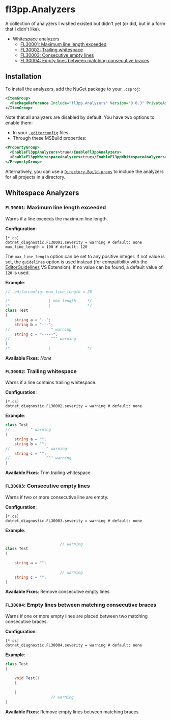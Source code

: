 # fl3pp.Analyzers

A collection of analyzers I wished existed but didn't yet (or did, but in a form that I didn't like).

- Whitespace analyzers
  - [FL30001: Maximum line length exceeded](#fl30001-maximum-line-length-exceeded)
  - [FL30002: Trailing whitespace](#fl30002-trailing-whitespace)
  - [FL30003: Consecutive empty lines](#fl30003-consecutive-empty-lines) 
  - [FL30004: Empty lines between matching consecutive braces](#fl30004-empty-lines-between-matching-consecutive-braces)

## Installation

To install the analyzers, add the NuGet package to your `.csproj`:

```xml
<ItemGroup>
  <PackageReference Include="fl3pp.Analyzers" Version="0.0.3" PrivateAssets="all" />
</ItemGroup>
```

Note that all analyzers are disabled by default. You have two options to enable them:

- In your [`.editorconfig`](https://learn.microsoft.com/en-us/visualstudio/code-quality/use-roslyn-analyzers?view=vs-2022#set-rule-severity-in-an-editorconfig-file) files
- Through these MSBuild properties:

```xml
<PropertyGroup>
  <EnableFl3ppAnalyzers>true</EnableFl3ppAnalyzers>
  <EnableFl3ppWhitespaceAnalyzers>true</EnableFl3ppWhitespaceAnalyzers>
</PropertyGroup>
```

Alternatively, you can use a [`Directory.Build.props`](https://learn.microsoft.com/en-us/visualstudio/msbuild/customize-by-directory?view=vs-2022#directorybuildprops-and-directorybuildtargets) to include the analyzers for all projects in a directory.

## Whitespace Analyzers

### `FL30001`: Maximum line length exceeded

Warns if a line exceeds the maximum line length.

__Configuration__:

```editorconfig
[*.cs]
dotnet_diagnostic.FL30001.severity = warning # default: none
max_line_length = 100 # default: 120
```

The `max_line_length` option can be set to any positive integer. If not value is set, the `guidelines` option is used instead (for compatibility with the [EditorGuidelines](https://marketplace.visualstudio.com/items?itemName=PaulHarrington.EditorGuidelines) VS Extension). If no value can be found, a default value of `120` is used.

__Example__:

```cs
// .editorconfig: max_line_length = 20

/*                 | max length     */
/*                 |                */
class Test
{
    string a = "--";
    string b = "---";
//                  ^ warning
    string c = "-----";
//                  ^^^ warning
}
/*                 |                */
```

__Available Fixes__: _None_

### `FL30002`: Trailing whitespace

Warns if a line contains trailing whitespace.

__Configuration__:

```editorconfig
[*.cs]
dotnet_diagnostic.FL30002.severity = warning # default: none
```

__Example__:

```cs
class Test
//         ^ warning
{
    string a = "";
    string b = ""; 
//                ^ warning
    string c = "";   
//                ^^^ warning
}
```

__Available Fixes__: Trim trailing whitespace

### `FL30003`: Consecutive empty lines

Warns if two or more consecutive line are empty. 

__Configuration__:

```editorconfig
[*.cs]
dotnet_diagnostic.FL30003.severity = warning # default: none
```

__Example__:

```cs

                        // warning
class Test
{
    
    string a = "";
    
                        // warning
    string c = "";   
}

```

__Available Fixes__: Remove consecutive empty lines

### `FL30004`: Empty lines between matching consecutive braces

Warns if one or more empty lines are placed between two matching consecutive braces.

__Configuration__:

```editorconfig
[*.cs]
dotnet_diagnostic.FL30004.severity = warning # default: none
```

__Example__:

```cs
class Test
{
 
    void Test()
    {
 
    }
                    // warning
}
```

__Available Fixes__: Remove empty lines between matching braces

